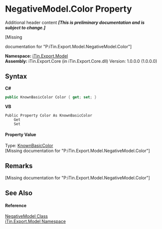 # NegativeModel.Color Property 
Additional header content _**\[This is preliminary documentation and is subject to change.\]**_

\[Missing <summary> documentation for "P:iTin.Export.Model.NegativeModel.Color"\]

**Namespace:**&nbsp;<a href="ef57ffcc-e95e-b212-5a46-9aa6f5a3511f">iTin.Export.Model</a><br />**Assembly:**&nbsp;iTin.Export.Core (in iTin.Export.Core.dll) Version: 1.0.0.0 (1.0.0.0)

## Syntax

**C#**<br />
``` C#
public KnownBasicColor Color { get; set; }
```

**VB**<br />
``` VB
Public Property Color As KnownBasicColor
	Get
	Set
```


#### Property Value
Type: <a href="e3c7084d-e591-5f10-6fc9-46c204bf84d1">KnownBasicColor</a><br />\[Missing <value> documentation for "P:iTin.Export.Model.NegativeModel.Color"\]

## Remarks
\[Missing <remarks> documentation for "P:iTin.Export.Model.NegativeModel.Color"\]

## See Also


#### Reference
<a href="7cf19b2b-c589-199e-7370-da5bbd8209ab">NegativeModel Class</a><br /><a href="ef57ffcc-e95e-b212-5a46-9aa6f5a3511f">iTin.Export.Model Namespace</a><br />